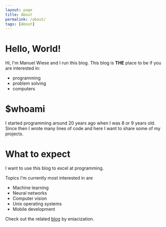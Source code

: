 ```yaml
---
layout: page
title: About
permalink: /about/
tags: [About]
---
```


# Hello, World!

Hi, I'm Manuel Wiese and I run this blog. This blog is **THE** place to be if you are interested in:

* programming
* problem solving
* computers

# $whoami

I started programming around 20 years ago when I was 8 or 9 years old.
Since then I wrote many lines of code and here I want to share some of my projects.

# What to expect

I want to use this blog to excel at programming.

Topics I'm currently most interested in are

* Machine learning
* Neural networks
* Computer vision
* Unix operating systems
* Mobile development

Check out the related [blog](https://eniacization.github.io) by eniacization.
